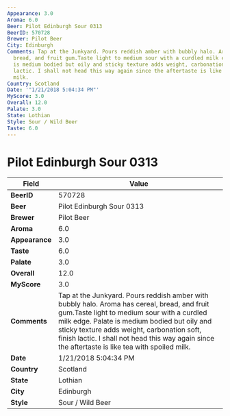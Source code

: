 ```yaml
---
Appearance: 3.0
Aroma: 6.0
Beer: Pilot Edinburgh Sour 0313
BeerID: 570728
Brewer: Pilot Beer
City: Edinburgh
Comments: Tap at the Junkyard. Pours reddish amber with bubbly halo. Aroma has cereal,
  bread, and fruit gum.Taste light to medium sour with a curdled milk edge. Palate
  is medium bodied but oily and sticky texture adds weight, carbonation soft, finish
  lactic. I shall not head this way again since the aftertaste is like tea with spoiled
  milk.
Country: Scotland
Date: '"1/21/2018 5:04:34 PM"'
MyScore: 3.0
Overall: 12.0
Palate: 3.0
State: Lothian
Style: Sour / Wild Beer
Taste: 6.0
---
```


# Pilot Edinburgh Sour 0313

| Field         | Value |
|---------------|-------|
| **BeerID** | 570728 |
| **Beer** | Pilot Edinburgh Sour 0313 |
| **Brewer** | Pilot Beer |
| **Aroma** | 6.0 |
| **Appearance** | 3.0 |
| **Taste** | 6.0 |
| **Palate** | 3.0 |
| **Overall** | 12.0 |
| **MyScore** | 3.0 |
| **Comments** | Tap at the Junkyard. Pours reddish amber with bubbly halo. Aroma has cereal, bread, and fruit gum.Taste light to medium sour with a curdled milk edge. Palate is medium bodied but oily and sticky texture adds weight, carbonation soft, finish lactic. I shall not head this way again since the aftertaste is like tea with spoiled milk. |
| **Date** | 1/21/2018 5:04:34 PM |
| **Country** | Scotland |
| **State** | Lothian |
| **City** | Edinburgh |
| **Style** | Sour / Wild Beer |
